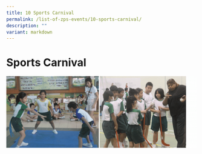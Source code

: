 ```yaml
---
title: 10 Sports Carnival
permalink: /list-of-zps-events/10-sports-carnival/
description: ""
variant: markdown
---
```

# **Sports Carnival**
![](/images/2023%20Events%20and%20Celebrations/2023%20sports%20carnival%20.gif)